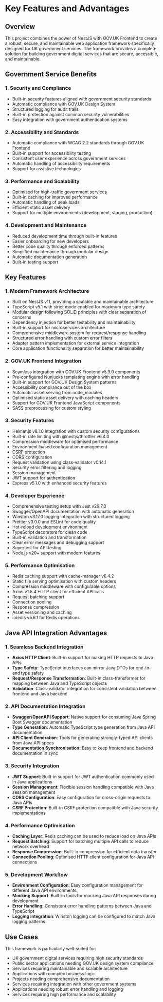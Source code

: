 # Key Features and Advantages

## Overview
This project combines the power of NestJS with GOV.UK Frontend to create a robust, secure, and maintainable web application framework specifically designed for UK government services. The framework provides a complete solution for building government digital services that are secure, accessible, and maintainable.

## Government Service Benefits

### 1. Security and Compliance
- Built-in security features aligned with government security standards
- Automatic compliance with GOV.UK Design System
- Structured logging for audit trails
- Built-in protection against common security vulnerabilities
- Easy integration with government authentication systems

### 2. Accessibility and Standards
- Automatic compliance with WCAG 2.2 standards through GOV.UK Frontend
- Built-in support for accessibility testing
- Consistent user experience across government services
- Automatic handling of accessibility requirements
- Support for assistive technologies

### 3. Performance and Scalability
- Optimised for high-traffic government services
- Built-in caching for improved performance
- Automatic handling of peak loads
- Efficient static asset delivery
- Support for multiple environments (development, staging, production)

### 4. Development and Maintenance
- Reduced development time through built-in features
- Easier onboarding for new developers
- Better code quality through enforced patterns
- Simplified maintenance through modular design
- Automatic documentation generation
- Built-in testing support

## Key Features

### 1. Modern Framework Architecture
- Built on NestJS v11, providing a scalable and maintainable architecture
- TypeScript v5.1 with strict mode enabled for maximum type safety
- Modular design following SOLID principles with clear separation of concerns
- Dependency injection for better testability and maintainability
- Built-in support for microservices architecture
- Comprehensive middleware system for request/response handling
- Structured error handling with custom error filters
- Adapter pattern implementation for external service integration
- Core application functionality separation for better maintainability

### 2. GOV.UK Frontend Integration
- Seamless integration with GOV.UK Frontend v5.9.0 components
- Pre-configured Nunjucks templating engine with error handling
- Built-in support for GOV.UK Design System patterns
- Accessibility compliance out of the box
- Automatic asset serving from node_modules
- Optimised static asset delivery with caching headers
- Support for GOV.UK Frontend JavaScript components
- SASS preprocessing for custom styling

### 3. Security Features
- Helmet.js v8.1.0 integration with custom security configurations
- Built-in rate limiting with @nestjs/throttler v6.4.0
- Compression middleware for optimised performance
- Environment-based configuration management
- CSRF protection
- CORS configuration
- Request validation using class-validator v0.14.1
- Security error filtering and logging
- Session management
- JWT support for authentication
- Express v5.1.0 with enhanced security features

### 4. Developer Experience
- Comprehensive testing setup with Jest v29.7.0
- Swagger/OpenAPI documentation with automatic generation
- Winston v3.17.0 logging integration with structured logging
- Prettier v3.0.0 and ESLint for code quality
- Hot-reload development environment
- TypeScript decorators for clean code
- Built-in validation and transformation
- Clear error messages and debugging support
- Supertest for API testing
- Node.js v20+ support with modern features

### 5. Performance Optimisation
- Redis caching support with cache-manager v6.4.2
- Static file serving optimisation with custom headers
- Compression middleware with configurable options
- Axios v1.8.4 HTTP client for efficient API calls
- Request batching support
- Connection pooling
- Response compression
- Asset versioning and caching
- ioredis v5.6.1 for Redis operations

## Java API Integration Advantages

### 1. Seamless Backend Integration
- **Axios HTTP Client**: Built-in support for making HTTP requests to Java APIs
- **Type Safety**: TypeScript interfaces can mirror Java DTOs for end-to-end type safety
- **Request/Response Transformation**: Built-in class-transformer for mapping between Java and TypeScript objects
- **Validation**: Class-validator integration for consistent validation between frontend and Java backend

### 2. API Documentation Integration
- **Swagger/OpenAPI Support**: Native support for consuming Java Spring Boot Swagger documentation
- **Type Generation**: Automatic TypeScript type generation from Java API documentation
- **API Client Generation**: Tools for generating strongly-typed API clients from Java API specs
- **Documentation Synchronisation**: Easy to keep frontend and backend documentation in sync

### 3. Security Integration
- **JWT Support**: Built-in support for JWT authentication commonly used in Java applications
- **Session Management**: Flexible session handling compatible with Java session management
- **CORS Configuration**: Easy configuration for cross-origin requests to Java APIs
- **CSRF Protection**: Built-in CSRF protection compatible with Java security implementations

### 4. Performance Optimisation
- **Caching Layer**: Redis caching can be used to reduce load on Java APIs
- **Request Batching**: Support for batching multiple API calls to reduce network overhead
- **Response Compression**: Built-in compression for efficient data transfer
- **Connection Pooling**: Optimised HTTP client configuration for Java API connections

### 5. Development Workflow
- **Environment Configuration**: Easy configuration management for different Java API environments
- **Mocking Support**: Built-in tools for mocking Java API responses during development
- **Error Handling**: Consistent error handling patterns between Java and TypeScript
- **Logging Integration**: Winston logging can be configured to match Java logging patterns

## Use Cases
This framework is particularly well-suited for:
- UK government digital services requiring high security standards
- Public sector applications needing GOV.UK design system compliance
- Services requiring maintainable and scalable architecture
- Applications with complex business logic
- Projects needing comprehensive documentation
- Services requiring integration with other government systems
- Applications needing robust error handling and logging
- Services requiring high performance and scalability 
